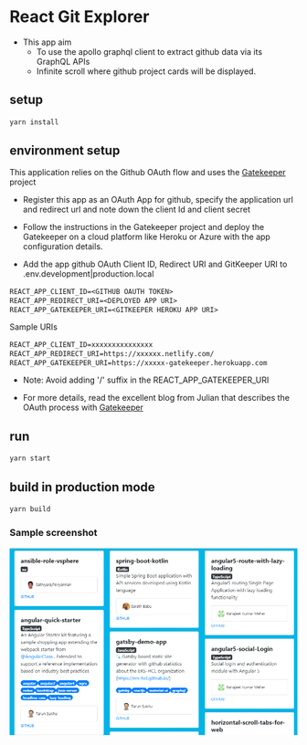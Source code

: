 # React Git Explorer

* This app aim
  * To use the apollo graphql client to extract github data via its GraphQL APIs
  * Infinite scroll where github project cards will be displayed.

## setup

```bash
yarn install
```

## environment setup

This application relies on the Github OAuth flow and uses the [Gatekeeper](https://github.com/prose/gatekeeper) project

* Register this app as an OAuth App for github, specify the application url and redirect url and note down the client Id and client secret  
* Follow the instructions in the Gatekeeper project and deploy the Gatekeeper on a cloud platform like Heroku or Azure with the app configuration details.

* Add the app github OAuth Client ID, Redirect URI and GitKeeper URI to .env.development|production.local

```
REACT_APP_CLIENT_ID=<GITHUB OAUTH TOKEN>
REACT_APP_REDIRECT_URI=<DEPLOYED APP URI>
REACT_APP_GATEKEEPER_URI=<GITKEEPER HEROKU APP URI>
```

Sample URIs
```
REACT_APP_CLIENT_ID=xxxxxxxxxxxxxxx
REACT_APP_REDIRECT_URI=https://xxxxxx.netlify.com/
REACT_APP_GATEKEEPER_URI=https://xxxxx-gatekeeper.herokuapp.com
```

* Note: Avoid adding '/' suffix in the REACT_APP_GATEKEEPER_URI

* For more details, read the excellent blog from Julian that describes the OAuth process with [Gatekeeper](https://www.graphql.college/implementing-github-oauth-flow-in-react/)

## run

```bash
yarn start
```

## build in production mode

```bash
yarn build
```

### Sample screenshot

![image](public/snapshot.PNG)

